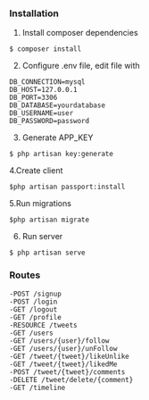 
### Installation

1. Install composer dependencies
```
$ composer install
```

2. Configure .env file, edit file with
```
DB_CONNECTION=mysql
DB_HOST=127.0.0.1
DB_PORT=3306
DB_DATABASE=yourdatabase
DB_USERNAME=user
DB_PASSWORD=password
```
3. Generate APP_KEY
```
$ php artisan key:generate
```

4.Create client
```
$php artisan passport:install
```

5.Run migrations
```
$php artisan migrate

```
6. Run server
```
$ php artisan serve
```

### Routes

    -POST /signup
    -POST /login
    -GET /logout
    -GET /profile
    -RESOURCE /tweets
    -GET /users
    -GET /users/{user}/follow
    -GET /users/{user}/unFollow
    -GET /tweet/{tweet}/likeUnlike
    -GET /tweet/{tweet}/likedMe
    -POST /tweet/{tweet}/comments
    -DELETE /tweet/delete/{comment}
    -GET /timeline

